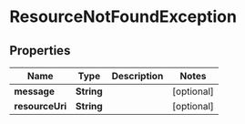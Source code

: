 

# ResourceNotFoundException

## Properties

Name | Type | Description | Notes
------------ | ------------- | ------------- | -------------
**message** | **String** |  |  [optional]
**resourceUri** | **String** |  |  [optional]




